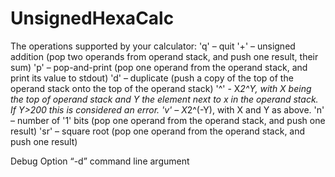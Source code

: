 # UnsignedHexaCalc
The operations supported by your calculator:
'q' – quit
'+' – unsigned addition (pop two operands from operand stack, and push one result, their sum)
'p' – pop-and-print (pop one operand from the operand stack, and print its value to stdout)
'd' – duplicate (push a copy of the top of the operand stack onto the top of the operand stack)
'^' - X*2^Y, with X being the top of operand stack and Y the element next to x in the operand stack. If Y>200 this is considered an error.
'v' – X*2^(-Y), with X and Y as above.
'n' – number of '1' bits (pop one operand from the operand stack, and push one result)
'sr' – square root (pop one operand from the operand stack, and push one result)


Debug Option “-d” command line argument
